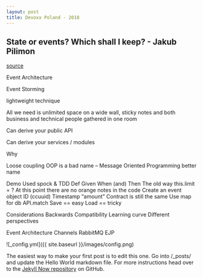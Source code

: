 ```yaml
---
layout: post
title: Devoxx Poland - 2018
---
```


## State or events? Which shall I keep? - Jakub Pilimon

[source](https://spring.io/blog/2018/04/11/event-storming-and-spring-with-a-splash-of-ddd)
 
Event Architecture

Event Storming

lightweight technique

All we need is unlimited space on a wide wall, sticky notes and both business and technical people gathered in one room

Can derive your public API

Can derive your services / modules

Why

Loose coupling
OOP is a bad name – Message Oriented Programming better name
 
Demo
Used spock & TDD
Def
Given
When (and)
Then
The old way
this.limit = ?
At this point there are no orange notes in the code
Create an event object
ID (ccuuid)
Timestamp
“amount”
Contract is still the same
Use map for db
API.match
Save == easy
Load == tricky
 
Considerations
Backwards Compatibility
Learning curve
Different perspectives
 
Event Architecture
Channels
RabbitMQ
EJP
 


![_config.yml]({{ site.baseurl }}/images/config.png)

The easiest way to make your first post is to edit this one. Go into /_posts/ and update the Hello World markdown file. For more instructions head over to the [Jekyll Now repository](https://github.com/barryclark/jekyll-now) on GitHub.
